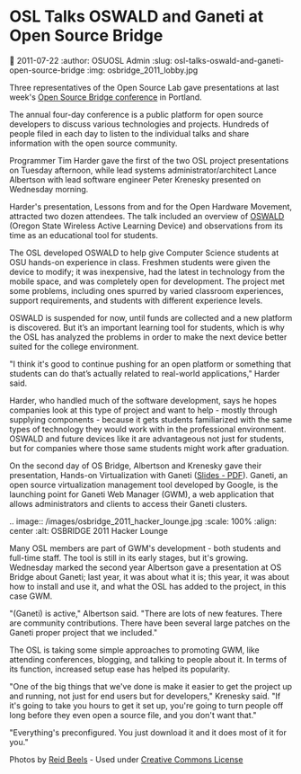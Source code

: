 OSL Talks OSWALD and Ganeti at Open Source Bridge
=================================================
:date: 2011-07-22
:author: OSUOSL Admin
:slug: osl-talks-oswald-and-ganeti-open-source-bridge
:img: osbridge_2011_lobby.jpg

Three representatives of the Open Source Lab gave presentations at last week's
[Open Source Bridge conference](http://opensourcebridge.org/) in Portland.

The annual four-day conference is a public platform for open source developers
to discuss various technologies and projects. Hundreds of people filed in each
day to listen to the individual talks and share information with the open source
community.

Programmer Tim Harder gave the first of the two OSL project presentations on
Tuesday afternoon, while lead systems administrator/architect Lance Albertson
with lead software engineer Peter Krenesky presented on Wednesday morning.

Harder's presentation, Lessons from and for the Open Hardware Movement,
attracted two dozen attendees. The talk included an overview of [OSWALD](http://beaversource.oregonstate.edu/projects/cspfl)
(Oregon State Wireless Active Learning Device) and observations from its time as
an educational tool for students.

The OSL developed OSWALD to help give Computer Science students at OSU hands-on
experience in class. Freshmen students were given the device to modify; it was
inexpensive, had the latest in technology from the mobile space, and was
completely open for development. The project met some problems, including ones
spurred by varied classroom experiences, support requirements, and students with
different experience levels.

OSWALD is suspended for now, until funds are collected and a new platform is
discovered. But it’s an important learning tool for students, which is why the
OSL has analyzed the problems in order to make the next device better suited for
the college environment.

"I think it's good to continue pushing for an open platform or something that
students can do that’s actually related to real-world applications," Harder
said.

Harder, who handled much of the software development, says he hopes companies
look at this type of project and want to help - mostly through supplying
components - because it gets students familiarized with the same types of
technology they would work with in the professional environment. OSWALD and
future devices like it are advantageous not just for students, but for companies
where those same students might work after graduation.

On the second day of OS Bridge, Albertson and Krenesky gave their presentation,
Hands-on Virtualization with Ganeti ([Slides - PDF](http://is.gd/osbganetipdf)). Ganeti, an open source
virtualization management tool developed by Google, is the launching point for
Ganeti Web Manager (GWM), a web application that allows administrators and
clients to access their Ganeti clusters.

.. image:: /images/osbridge_2011_hacker_lounge.jpg
   :scale: 100%
   :align: center
   :alt: OSBRIDGE 2011 Hacker Lounge

Many OSL members are part of GWM's development - both students and full-time
staff. The tool is still in its early stages, but it's growing. Wednesday marked
the second year Albertson gave a presentation at OS Bridge about Ganeti; last
year, it was about what it is; this year, it was about how to install and use
it, and what the OSL has added to the project, in this case GWM.

"(Ganeti) is active," Albertson said. "There are lots of new features. There are
community contributions. There have been several large patches on the Ganeti
proper project that we included."

The OSL is taking some simple approaches to promoting GWM, like attending
conferences, blogging, and talking to people about it. In terms of its function,
increased setup ease has helped its popularity.

"One of the big things that we've done is make it easier to get the project up
and running, not just for end users but for developers," Krenesky said. "If it's
going to take you hours to get it set up, you're going to turn people off long
before they even open a source file, and you don't want that."

"Everything's preconfigured. You just download it and it does most of it for
you."

Photos by [Reid Beels](http://www.flickr.com/photos/reidab/) - Used under [Creative Commons License](http://creativecommons.org/licenses/by-nc-sa/2.0/)






